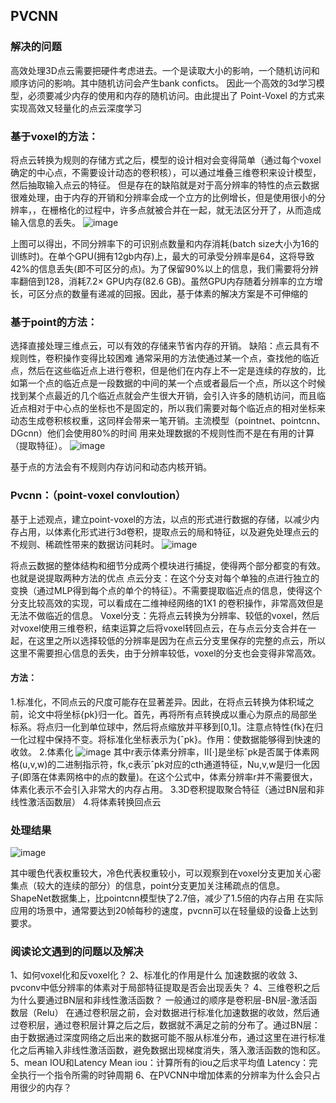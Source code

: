 ## PVCNN

### 解决的问题

高效处理3D点云需要把硬件考虑进去。一个是读取大小的影响，一个随机访问和顺序访问的影响。其中随机访问会产生bank conficts。
因此一个高效的3d学习模型，必须要减少内存的使用和内存的随机访问。由此提出了 Point-Voxel 的方式来实现高效又轻量化的点云深度学习

### 基于voxel的方法：

将点云转换为规则的存储方式之后，模型的设计相对会变得简单（通过每个voxel确定的中心点，不需要设计动态的卷积核），可以通过堆叠三维卷积来设计模型，然后抽取输入点云的特征。
但是存在的缺陷就是对于高分辨率的特性的点云数据很难处理，由于内存的开销和分辨率会成一个立方的比例增长，但是使用很小的分辨率，，在栅格化的过程中，许多点就被合并在一起，就无法区分开了，从而造成输入信息的丢失。
![image](https://user-images.githubusercontent.com/101624067/174528726-f18b4d5e-8a8c-4692-b3c1-84aeef0719cb.png)

上图可以得出，不同分辨率下的可识别点数量和内存消耗(batch size大小为16的训练时)。在单个GPU(拥有12gb内存)上，最大的可承受分辨率是64，这将导致42%的信息丢失(即不可区分的点)。为了保留90%以上的信息，我们需要将分辨率翻倍到128，消耗7.2× GPU内存(82.6 GB)。虽然GPU内存随着分辨率的立方增长，可区分点的数量有递减的回报。因此，基于体素的解决方案是不可伸缩的

### 基于point的方法：

选择直接处理三维点云，可以有效的存储来节省内存的开销。
缺陷：点云具有不规则性，卷积操作变得比较困难
通常采用的方法使通过某一个点，查找他的临近点，然后在这些临近点上进行卷积，但是他们在内存上不一定是连续的存放的，比如第一个点的临近点是一段数据的中间的某一个点或者最后一个点，所以这个时候找到某个点最近的几个临近点就会产生很大开销，会引入许多的随机访问，而且临近点相对于中心点的坐标也不是固定的，所以我们需要对每个临近点的相对坐标来动态生成卷积核权重，这同样会带来一笔开销。主流模型（pointnet、pointcnn、DGcnn）他们会使用80%的时间 用来处理数据的不规则性而不是在有用的计算（提取特征）。
![image](https://user-images.githubusercontent.com/101624067/174528772-add3060b-fc6d-4ea5-b1df-fdf6b4dcb028.png)

基于点的方法会有不规则内存访问和动态内核开销。

### Pvcnn：（point-voxel convloution）

基于上述观点，建立point-voxel的方法，以点的形式进行数据的存储，以减少内存占用，以体素化形式进行3d卷积，提取点云的局和特征，以及避免处理点云的不规则、稀疏性带来的数据访问耗时。
![image](https://user-images.githubusercontent.com/101624067/165754607-f13512fa-97fa-4340-aab3-c05a888ae166.png)

将点云数据的整体结构和细节分成两个模块进行捕捉，使得两个部分都变的有效。也就是说提取两种方法的优点
点云分支：在这个分支对每个单独的点进行独立的变换（通过MLP得到每个点的单个的特征）。不需要提取临近点的信息，使得这个分支比较高效的实现，可以看成在二维神经网络的1X1
的卷积操作，非常高效但是无法不做临近的信息。
Voxel分支：先将点云转换为分辨率、较低的voxel，然后对voxel使用三维卷积，结束运算之后将voxel转回点云，在与点云分支合并在一起，在这里之所以选择较低的分辨率是因为在点云分支里保存的完整的点云，所以这里不需要担心信息的丢失，由于分辨率较低，voxel的分支也会变得非常高效。

#### 方法：

1.标准化，不同点云的尺度可能存在显著差异。因此，在将点云转换为体积域之前，论文中将坐标{pk}归一化。首先，再将所有点转换成以重心为原点的局部坐标系。将点归一化到单位球中，然后将点缩放并平移到[0,1]。注意点特性{fk}在归一化过程中保持不变。将标准化坐标表示为{ˆpk}。作用：使数据能够得到快速的收敛。
2.体素化
![image](https://user-images.githubusercontent.com/101624067/174529030-2e365c5f-8a23-4624-bdf8-d6b069711279.png)
其中r表示体素分辨率，II[·]是坐标ˆpk是否属于体素网格(u,v,w)的二进制指示符，fk,c表示ˆpk对应的cth通道特征，Nu,v,w是归一化因子(即落在体素网格中的点的数量)。在这个公式中，体素分辨率r并不需要很大，体素化表示不会引入非常大的内存占用。
3.3D卷积提取聚合特征（通过BN层和非线性激活函数层）
4.将体素转换回点云

### 处理结果

![image](https://user-images.githubusercontent.com/101624067/165754636-04d4ffb1-dd56-4743-81a4-003e7a5e71af.png)

其中暖色代表权重较大，冷色代表权重较小，可以观察到在voxel分支更加关心密集点（较大的连续的部分）的信息，point分支更加关注稀疏点的信息。
ShapeNet数据集上，比pointcnn模型快了2.7倍，减少了1.5倍的内存占用
在实际应用的场景中，通常要达到20帧每秒的速度，pvcnn可以在轻量级的设备上达到要求。

### 阅读论文遇到的问题以及解决

1、如何voxel化和反voxel化？
2、标准化的作用是什么
加速数据的收敛
3、pvconv中低分辨率的体素对于局部特征提取是否会出现丢失？
4、三维卷积之后为什么要通过BN层和非线性激活函数？
一般通过的顺序是卷积层-BN层-激活函数层（Relu）
在通过卷积层之前，会对数据进行标准化加速数据的收敛，然后通过卷积层，通过卷积层计算之后之后，数据就不满足之前的分布了。通过BN层：由于数据通过深度网络之后出来的数据可能不服从标准分布，通过这里在进行标准化之后再输入非线性激活函数，避免数据出现梯度消失，落入激活函数的饱和区。
5、mean IOU和Latency
Mean iou：计算所有的iou之后求平均值
Latency：完全执行一个指令所需的时钟周期
6、在PVCNN中增加体素的分辨率为什么会只占用很少的内存？
